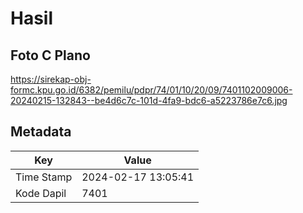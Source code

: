 # Hasil

## Foto C Plano

https://sirekap-obj-formc.kpu.go.id/6382/pemilu/pdpr/74/01/10/20/09/7401102009006-20240215-132843--be4d6c7c-101d-4fa9-bdc6-a5223786e7c6.jpg


## Metadata

| Key        | Value               |
| ---------- | ------------------- |
| Time Stamp | 2024-02-17 13:05:41 |
| Kode Dapil | 7401                |



